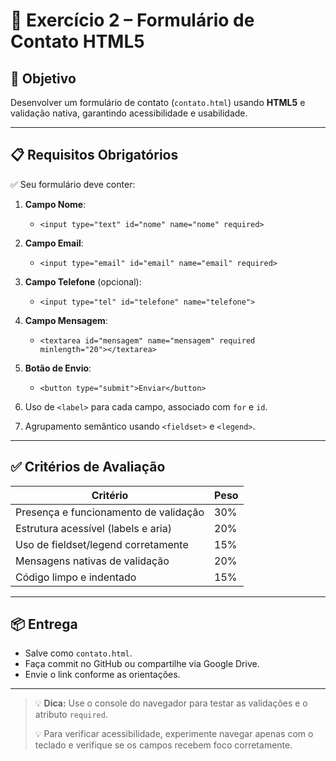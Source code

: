 # 📝 Exercício 2 – Formulário de Contato HTML5

## 🎯 Objetivo

Desenvolver um formulário de contato (`contato.html`) usando **HTML5** e validação nativa, garantindo acessibilidade e usabilidade.

---

## 📋 Requisitos Obrigatórios

✅ Seu formulário deve conter:

1. **Campo Nome**:

   * `<input type="text" id="nome" name="nome" required>`
2. **Campo Email**:

   * `<input type="email" id="email" name="email" required>`
3. **Campo Telefone** (opcional):

   * `<input type="tel" id="telefone" name="telefone">`
4. **Campo Mensagem**:

   * `<textarea id="mensagem" name="mensagem" required minlength="20"></textarea>`
5. **Botão de Envio**:

   * `<button type="submit">Enviar</button>`
6. Uso de `<label>` para cada campo, associado com `for` e `id`.
7. Agrupamento semântico usando `<fieldset>` e `<legend>`.

---

## ✅ Critérios de Avaliação

| Critério                              | Peso |
| ------------------------------------- | ---- |
| Presença e funcionamento de validação | 30%  |
| Estrutura acessível (labels e aria)   | 20%  |
| Uso de fieldset/legend corretamente   | 15%  |
| Mensagens nativas de validação        | 20%  |
| Código limpo e indentado              | 15%  |

---

## 📦 Entrega

* Salve como `contato.html`.
* Faça commit no GitHub ou compartilhe via Google Drive.
* Envie o link conforme as orientações.

---

> 💡 **Dica:** Use o console do navegador para testar as validações e o atributo `required`.
>
> 💡 Para verificar acessibilidade, experimente navegar apenas com o teclado e verifique se os campos recebem foco corretamente.
